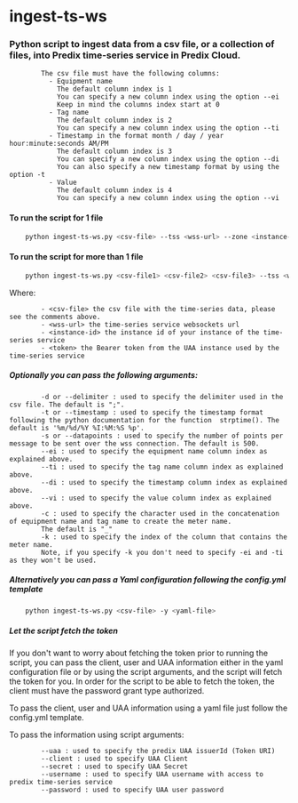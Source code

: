# ingest-ts-ws
### Python script to ingest data from a csv file, or a collection of files, into Predix time-series service in Predix Cloud.

            The csv file must have the following columns:
              - Equipment name
                The default column index is 1
                You can specify a new column index using the option --ei
                Keep in mind the columns index start at 0
              - Tag name
                The default column index is 2
                You can specify a new column index using the option --ti
              - Timestamp in the format month / day / year hour:minute:seconds AM/PM
                The default column index is 3
                You can specify a new column index using the option --di
                You can also specify a new timestamp format by using the option -t
              - Value
                The default column index is 4
                You can specify a new column index using the option --vi

#### To run the script for 1 file
```bash
	python ingest-ts-ws.py <csv-file> --tss <wss-url> --zone <instance-id> --token <token>
```
#### To run the script for more than 1 file
```bash
    python ingest-ts-ws.py <csv-file1> <csv-file2> <csv-file3> --tss <wss-url> --zone <instance-id> --token <token>
```
Where:

            - <csv-file> the csv file with the time-series data, please see the comments above.
            - <wss-url> the time-series service websockets url
            - <instance-id> the instance id of your instance of the time-series service
            - <token> the Bearer token from the UAA instance used by the time-series service

##### Optionally you can pass the following arguments:

            -d or --delimiter : used to specify the delimiter used in the csv file. The default is ";".
            -t or --timestamp : used to specify the timestamp format following the python documentation for the function  strptime(). The default is '%m/%d/%Y %I:%M:%S %p'.
            -s or --datapoints : used to specify the number of points per message to be sent over the wss connection. The default is 500.
            --ei : used to specify the equipment name column index as explained above.
            --ti : used to specify the tag name column index as explained above.
            --di : used to specify the timestamp column index as explained above.
            --vi : used to specify the value column index as explained above.
            -c : used to specify the character used in the concatenation of equipment name and tag name to create the meter name.
            The default is "_"
            -k : used to specify the index of the column that contains the meter name.
            Note, if you specify -k you don't need to specify -ei and -ti as they won't be used.

##### Alternatively you can pass a Yaml configuration following the config.yml template
```bash
    python ingest-ts-ws.py <csv-file> -y <yaml-file>
```

##### Let the script fetch the token

If you don't want to worry about fetching the token prior to running the script, you can pass the client, user and UAA information either in the yaml configuration file or by using the script arguments, and the script will fetch the token for you.
In order for the script to be able to fetch the token, the client must have the password grant type authorized.

To pass the client, user and UAA information using a yaml file just follow the config.yml template.

To pass the information using script arguments:

            --uaa : used to specify the predix UAA issuerId (Token URI)
            --client : used to specify UAA Client
            --secret : used to specify UAA Secret
            --username : used to specify UAA username with access to predix time-series service
            --password : used to specify UAA user password
